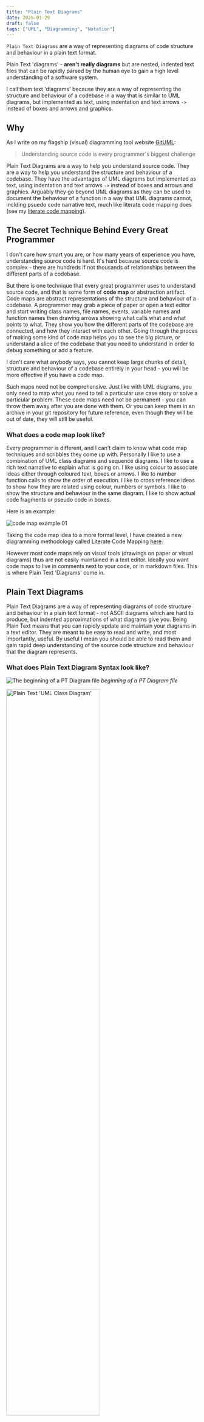 ```yaml
---
title: "Plain Text Diagrams"
date: 2025-01-29
draft: false
tags: ["UML", "Diagramming", "Notation"]
---
```


`Plain Text Diagrams` are a way of representing diagrams of code structure and behaviour in a plain text format.

Plain Text 'diagrams' - **aren't really diagrams** but are nested, indented text files that can be rapidly parsed by the human eye to gain a high level understanding of a software system. 

I call them text 'diagrams' because they are a way of representing the structure and behaviour of a codebase in a way that is similar to UML diagrams, but implemented as text, using indentation and text arrows `->` instead of boxes and arrows and graphics.

## Why

As I write on my flagship (visual) diagramming tool website [GitUML](https://www.gituml.com):

> Understanding source code is every programmer's biggest challenge

Plain Text Diagrams are a way to help you understand source code. They are a way to help you understand the structure and behaviour of a codebase. They have the advantages of UML diagrams but implemented as text, using indentation and text arrows `->` instead of boxes and arrows and graphics. Arguably they go beyond UML diagrams as they can be used to document the behaviour of a function in a way that UML diagrams cannot, inclding psuedo code narrative text, much like literate code mapping does (see my [literate code mapping](https://github.com/abulka/lcodemaps)).

## The Secret Technique Behind Every Great Programmer

I don't care how smart you are, or how many years of experience you have, understanding source code is hard.  It's hard because source code is complex - there are hundreds if not thousands of relationships between the different parts of a codebase.  

But there is one technique that every great programmer uses to understand source code, and that is some form of **code map** or abstraction artifact. Code maps are abstract representations of the structure and behaviour of a codebase. A programmer may grab a piece of paper or open a text editor and start writing class names, file names, events, variable names and function names then drawing arrows showing what calls what and what points to what. They show you how the different parts of the codebase are connected, and how they interact with each other.  Going through the proces of making some kind of code map helps you to see the big picture, or understand a slice of the codebase that you need to understand in order to debug something or add a feature.

I don't care what anybody says, you cannot keep large chunks of detail, structure and behaviour of a codebase entirely in your head - you will be more effective if you have a code map.

Such maps need not be comprehensive. Just like with UML diagrams, you only need to map what you need to tell a particular use case story or solve a particular problem.  These code maps need not be permanent - you can throw them away after you are done with them.  Or you can keep them in an archive in your git repository for future reference, even though they will be out of date, they will still be useful.

### What does a code map look like?

Every programmer is different, and I can't claim to know what code map techniques and scribbles they come up with. Personally I like to use a combination of UML class diagrams and sequence diagrams.  I like to use a rich text narrative to explain what is going on.  I like using colour to associate ideas either through coloured text, boxes or arrows. I like to number function calls to show the order of execution.  I like to cross reference ideas to show how they are related using colour, numbers or symbols.  I like to show the structure and behaviour in the same diagram.  I like to show actual code fragments or pseudo code in boxes.  

Here is an example:

![code map example 01](https://raw.github.com/abulka/lcodemaps/master/images/handcrafted-code-map-andy.png)

Taking the code map idea to a more formal level, I have created a new diagramming methodology called Literate Code Mapping [here](https://abulka.github.io/lcodemaps/).

However most code maps rely on visual tools (drawings on paper or visual diagrams) thus are not easily maintained in a text editor.  Ideally you want code maps to live in comments next to your code, or in markdown files. This is where Plain Text 'Diagrams' come in.

## Plain Text Diagrams

Plain Text Diagrams are a way of representing diagrams of code structure and behaviour in a plain text format - not ASCII diagrams which are hard to produce, but indented approximations of what diagrams give you.  Being Plain Text means that you can rapidly update and maintain your diagrams in a text editor.  They are meant to be easy to read and write, and most importantly, useful.  By useful I mean you should be able to read them and gain rapid deep understanding of the source code structure and behaviour that the diagram represents.

### What does Plain Text Diagram Syntax look like?

![The beginning of a PT Diagram file](/blog/images/pt-diagram-screenshot1.png)
*beginning of a PT Diagram file*

<img src="/blog/images/pt-diagram-class-pt.png" alt="Plain Text 'UML Class Diagram'" width="70%">
<br/>
<i>a class 'diagram' in PT Diagram notation</i>
<br/>
<br/>

![A pseudo code, sequence diagram example of a use case scenario](/blog/images/pt-diagram-screenshot2a.png)
*sequence 'diagrams'*

### Recipe Example

Example for Recipe Construction, [example-recipe.ptd](/blog/uml/example-recipe.ptd)

```
{{< andy/include-file path="content/blog/uml/example-recipe.ptd" >}}
```

### Car Example

Example for Car Management System, [example-car.ptd](/blog/uml/example-car.ptd)

Uses various `[..]` directives in the sequence diagrams (see Use Cases: section)

```
{{< andy/include-file path="content/blog/uml/example-car.ptd" >}}
```

### Treeview Example

Example for Treeview Construction, [example-treeview.ptd](/blog/uml/example-treeview.ptd)

```
{{< andy/include-file path="content/blog/uml/example-treeview.ptd" >}}
```

The above Use Case (sequence diagram as text) example represents the logic of some Treeview construction code, representing the functionality of my vscode extension [Snippets Explorer](/projects/libraries/snippets-explorer/) which shows vscode source code snippets in a treeview. This sequence 'diagram' example includes features like `[if]`, `[else]` and plenty of psuedo code descriptive text.

## Specification

Plain Text Diagram (PT Diagram) Notation - Specification

A lightweight, plain text format for visualizing software systems, including classes, files, variables, functions, relationships, and use cases. Designed for readability, version control, and LLM compatibility.

Plain Text 'Diagrams' are a hybrid of UML, sequence diagrams, and pseudo code. They are designed to be human-readable, version-controlled, and lightweight. They can be used to document, understand, and communicate software systems.

Like UML diagrams, we have two main types of 'diagrams':

  - Structural: For example classes and files are listed with their data and behaviour - try to see them as boxes. Some class relationships are indicated with arrows. 

  - Behavioural: Sequence 'diagrams' are constructed via an indented pseudo code format. Function calls are shown with arrows, return types are shown with `<`, and work well to indicate the flow of a use case scenario.

You can update and maintain your diagrams in a text editor. They are meant to be easy to read and write, and most importantly, useful. By useful I mean you should be able to read them and gain rapid deep understanding of the source code structure and behaviour that the diagram represents.

Indentation is critical for hierarchy and readability. Use `-->` for relationships. Use `->` for function calls in use cases and `< returnType` for function return types.

### Sections (Overview)

PT Diagram notation consists of the following sections:

```
Diagram:
Files:
Classes:
Class Relationships:
Imports:
Use Cases:
  Scenario: A
  Scenario: B
  ...
```

more detail:

```
Diagram:
  name:
  version:
  description:
  files: File1.ts, File2.ts, ...

Files:
  file: File1.ts
    Variables:
    Functions:
    Classes:
    Interfaces:

  file: File2.ts
    ...

Classes:
  class: Class1 (class1.ts) --> ParentClass
    Attributes:
    Methods:

  interface: Interface1 (interface1.ts)
    Methods:

  class: Class2 (class2.ts)
    ...

Class Relationships:
  ...

Imports:
  ...

Use Cases:
  Scenario: Example Call Sequence
    ...
  
  Scenario: Another Scenario
    ...
```

### Diagram:
1. **Diagram**: System name, version, description, and files. Your Plain Text Diagram can be of a single source code file, or multiple source code files. Its scope is defined by the comma delimited list of files in the  `files:` label of the `Diagram:` section.
```plaintext
Diagram:
  name: Diagram Name
  version: 1.0
  description: Brief description.
  files: File1.ts, File2.ts
```

### Files:
2. **Files**: Lists variables, functions (with parameters, return types, and annotations), and classes/interfaces for each file. Comments can be added using `#`. The file: objects are like UML boxes with data + behaviour e.g. Variables: and Functions:. Additional sections for Classes: and Interfaces: can be added if needed - these just list the names of the classes and interfaces living in this particular file. Variables can have optional type `: type`, default value ` = value` followed by an optional tuple containing `(relationship type, cardinality)` where relationship type is just a free form description of the relationship e.g. `contains`, `owns`, `uses`, `implements`, `inherits`, `depends on`, `creates`, `diagnoses`. The cardinality is a string like `1`, `0..1`, `1..*`, `0..*`. Functions can have parameters with types and default values, and return types. Functions can have annotations like `@override` to indicate that they override a parent class method. Functions can be listed as `(private)` or some other access modifier.
```plaintext
Files:
  file: File1.ts
    Variables:
      var1: Type # Example comment
      var2: Type = 100 # Optional default value
      var3: Type (0..1) # Optional cardinality
      var3: Type (contains, 1..*) # Optional relationship
    Functions:
      func1(param1: Type, param2: Type): ReturnType
      func2(): void @override # Overrides a parent class method
      func3(): number (private)
    Classes:
      Class1
    Interfaces:
      Interface1
```

### Classes:
3. **Classes**: Describes classes and interfaces, including their attributes, methods (with parameters, return types, and annotations), and relationships (inheritance or implementation) e.g. `class Recipe --> BaseRecipe (inherits)`. Where there are multiple class and interface relationships, the second and subsequent relationships are placed on a new line with the `-->` lining up with the first arrow (see example below). 
The class: object is like a UML box with data + behaviour e.g. Attributes: and Methods:. The interface: object is like a class but with no methods.
Attributes can have optional default values with `= defaultValue`, and optional relationships with `(relationship, cardinality)` and optional arrows to the type `--> Type`. Class and Interface names can optionally be followed by (somefile.ts) indicating their location. 
All the classes from all the files in the Diagram scope `files:` are listed in the `Classes:` section, allowing a 'logical' grouping of classes and interfaces, meaning you can list all the classes in one place, even though they are in different files.
```plaintext
Classes:
  class: Class1 (class1.ts) --> ParentClass (parent.ts) (inherits) 
                            --> Interface1 (interface.ts) (implements)
    Attributes:
      attr1: Type # Example comment
      attr2: Type = 100 --> Type (uses, 1)
      attr3: Type (0..1)
      attr3: Type (owns, 1)
    Methods:
      method1(param1: Type, param2: Type): ReturnType
      method2(): void @override # Overrides a parent method

  interface: Interface1 (interface1.ts)
    Methods:
      method1(param1: Type): ReturnType
```

### Class Relationships:
4. **Class Relationships**: Describes relationships between classes and interfaces, including optional relationship annotation (uses, contains, owns, etc.) and optional cardinality (e.g., 1, 1..*, 0..1). Single or multiple relationships. If one relationship, use `Class1 --> Class2 (relationship)`. For multiple relationships, indent the relationships under the class.  Nested relationships are indented further.
Whilst you can show relationships between classes in the `Classes:` section, this section is for summarizing all the relationships in one place, and is needed if you want to show nested class relationships e.g. for expressing the the chain: `Class6` uses `Class8` which in turn creates `Class9`.
```plaintext
Class Relationships:
  Class1
    --> Class2 (inherits)
    --> Class3 (implements)
  Class4 --> Class5 (depends on)
  Class6
    --> Class7 (contains, 1..*)
    --> Class8 (creates, 1)
      --> Class9 (owns, 0..1)
```

### Imports:
5. **Imports**: Dependencies between files. Files one per line. List the contents of each file in () e.g. `File1.ts (class Class1, function func1)` indent the relationships under the file using -->. Multiple relationships are indented under the file at the same level. Nested relationships are indented further.
```plaintext
Imports:
  Car.ts (class Car, function start, function stop)
    --> Automobile.ts (interface Automobile)
  ElectricCar.ts (class ElectricCar, function charge)
    --> Car.ts (class Car, function start)
    --> Charger.ts (class Charger, function chargeCar)
      --> Utils.ts (function calculatePower)
```

### Use Cases / Scenarios:
6. **Use Cases**:  Use Case Notation describes high-level scenarios combining sequence diagrams with descriptive pseudo-code. Core syntax: Function calls follow indented format `-> functionName(params) [class ClassName, File.ts]` with source annotations [source class (if applicable), filename]. Return types appear on a new line as `< returnType` followed by optional `, variable =` to specify where result is stored; `< void` is optional for no return value. Returns can be primitives or complex objects like `< {prop: type}`. Control flow uses bracketed annotations [if], [else], [loop], [parallel], [try], [catch], [finally], [recurse] with nesting shown through indentation and arrows (`->`) indicating nested function calls. Variables are referenced in backticks (e.g. `` `variableName` ``) with state updates described in natural language, focusing on key changes and purpose rather than detailed assignments. The notation prioritizes high-level abstraction and "what" over "how", using natural language summaries for logic and state changes while retaining clear function call notation. Since use cases begin with a function call, they can serve as documentation for function behavior itself. Bullet points (-) can be used to list sequential actions.async function calls can be preceded by e.g. `-> await function1()`. 
Indenting is typically two spaces, indented `-> function()` call lines are matched with corresponding `< type` line which is on its own line and indented more than the initialting parent call. It is impossible for there to be lines at the same indent level as a returning `< type` line. [if condition] and other annotations like [try] are followed by a `-> function()` line or psudo code descriptive text which is indented, like the way a regular if or try statements work.
Example:
```plaintext
Use Cases:
  Scenario: Example Scenario
    func1() [class Class1, File1.ts]         
      Initializes `this.snippetTree` and `this.itemTree` as empty structures.
      [if condition]
        -> func2() [class Class2, File2.ts]
          Updates `this.itemTree` with the constructed tree structure.
          Stores the tree in `this.languageIdTrees` for the given language.
          < returnType, x =
        -> blend(fruit: Fruit) [class Smoothie, Smoothie.ts]              
           < string, currentFruit =
        -> await fsp.readdir(extensionsPath) [fs.promises]
          < string[], extensionsDirs = 
      < returnType
```

## Comparison with UML

### Traditional UML Class Diagram

<img src="/blog/images/pt-diagram-class-uml.png" alt="Traditional UML Class Diagram" width="60%">

<br>
<br>

Here is the same diagram as a Plain Text Diagram:

<img src="/blog/images/pt-diagram-class-pt.png" alt="Plain Text 'UML Class Diagram'" width="70%">

<br>
<br>

Sure, its not as "visual" and as effective at communicating meaning, but its not bad for a text representation.  It is a way of representing the structure of a codebase in a way that is similar to a UML class diagram, but implemented as text, using indentation and text arrows `->` instead of boxes and arrows and graphics. Put it in a comment in your source code - no problem!

### Traditional Sequence Diagram

<img src="/blog/images/pt-diagram-sequence-uml.png" alt="Traditional UML Sequence Diagram" width="40%">

<br>
<br>

Here is the same diagram as a Plain Text Diagram:

<img src="/blog/images/pt-diagram-sequence-pt.png" alt="Plain Text 'UML Sequence Diagram'" width="60%">

<br>
<br>

The `Use Cases:` section is a list of scenarios, each with a sequence of function calls.  Each `Scenario:` is a "sequence diagram" in plain text. 

> Perhaps `Scenario:` should be renamed `Sequence:`?

Instead of a diagram with arrows drawn left to right, plain text diagrams use `->` to indicate a function call.  The return type of the function is shown on the next line as `< returnType`.  The return type can optionally be followed by `, variable =` to indicate where the result is stored.  

## Discussion

### Paradigm of a box with data and behaviour

The paradigm of a box with data and behaviour is used throughout the notation. Classes naturally have Attributes and Methods. Did you know that Files can also be represented as boxes with data and behaviour? Files have Variables and Functions. 

> The idea that files can be treated as boxes with data and behaviour is a powerful one, and I use this idea in my [GitUML](https://www.gituml.com) tool to show the structure of a codebase. Also see my [Python UML tool](http://www.pynsource.com "Pynsource - UML tool for Python") which uses this idea to show the structure of a Python codebase by analysing python modules (files). Many programmers don't use classes for everything, and so the idea of a file as a box with data and behaviour is a useful one.

Here is how data + behaviour is championed in PT Diagram notation:

  - The PT Diagram section `Files:` is a list of files, each with Variables and Functions. 
  - The PT Diagram section `Classes:` section is a list of classes, each with Attributes and Methods. 

### Similarity to PlantUML and Mermaid markdown

The PT Diagram notation is similar to PlantUML and other markdown diagramming tools, but is arguably more human-readable because of the `-->` arrows which are trying to show relationships in a more line drawing, 'diagram-like' way. Here is the same diagram as a PlantUML markdown:

```plantuml
@startuml pt-diagram-class-uml
class Recipe {
  - ingredients: Fruit[]
  - instructions: string[]
  + read(): Fruit[]
  + prepare(fruit: Fruit): void
  + chop(fruit: Fruit): void
  + makeSmoothie(fruit: Fruit): Smoothie
  - logRecipe(): void
}
class Fruit {
  - name: string
  - type: string
  + getType(): string
  + peel(): void
}
class Smoothie {
  - ingredients: Fruit[]
  - blended: boolean
  + blend(fruit: Fruit): void
  + serve(): void
}
Recipe -|> BaseRecipe : inherits
Recipe .|> IRecipe : implements
Recipe "1" *-- "0..*" Fruit : contains
Recipe "1" *-- "1" Smoothie : creates
Smoothie "1" *-- "1..*" Fruit : uses
@enduml
```
PlantUML shows relationships as special instructions each on their own line, which is less integrated and it is arguably harder for a human to reconstruct the visual picture of the relationships in their mind from a list.

Sure, PT Diagrams, also have a `Class Relationships:` section where all the relationships are listed, one per line. But this section is a redundant, summary of the relationship shown in the Classes section and is entirely optional. Use it if you feel it adds value (see section below on Relationships).

### Why not ASCII boxes?

```
+----------------------+    +-------------------+                    
|     BaseRecipe       |    |     IRecipe       |                    
+----------------------+    +-------------------+                    
                 ▲              ▲                                    
                 │ inherits     │implements                          
                 │                                                   
                 │              │                                    
           +-----------------------+           +--------------------+
           |       Recipe          |           |     Smoothie       |
           +-----------------------+ creates──▶+--------------------+
           | - ingredients: Fruit[]|           | - ingredients:     |
           | - instructions: str[] |           |   Fruit[]          |
           +-----------------------+           | - blended: boolean |
           | + read(): Fruit[]     |           +--------------------+
           | + prepare(fruit)      |─────┐     | + blend(fruit)     |
           | + chop(fruit)         |     │     | + serve(): void    |
           | + makeSmoothie()      |     │     +--------------------+
           | - logRecipe()         |     │               │           
           +-----------------------+ contains            │ uses      
                                       1..*              ▼           
                                         │     +--------------------+
                                         │     |      Fruit         |
                                         │     +--------------------+
                                         └────▶| - name: string     |
                                               | - type: string     |
                                               +--------------------+
                                               | + getType(): string|
                                               | + peel(): void     |
                                               +--------------------+
```
*hand crafted ascii diagram*

Yeah good luck with that.

ASCII boxes are a great way to represent classes and files, but they are not easy to create or maintain in a text editor.  In fact they are an absolute nightmare to create by hand. I used the Mac app [MonoDraw](https://monodraw.helftone.com/) to help me make the above ASCII diagram.
  
#### Relationships

Philosophically, there are other paradigms besides data and behaviour. Relationships are a `thing`, so we have a `Class Relationships:` section and an `Imports:` section. 

The `Imports:` section is a list of files with relationships to other files. 

The `Class Relationships:` section is a list of classes with relationships to other classes. 

<img src="/blog/images/pt-diagram-class-pt-relationships.png" alt="Plain Text 'UML Class Diagram' Class Relationships" width="60%">

<br>
<br>

#### Sequence diagram depth

Interestingly, since a scenatio starts with a function call, each use case can serve as documentation for a particular function.

You could arguably have psudeo code before the beginning function call, and after the last function call, with multiple top level function calls being listed, including what they call, and what those functions call etc.  I haven't got to that yet, but it is a possibility. Typically you would just wrap such functionality in another top level function, but I suppose there are cases where there is no such high level function? e.g.
```
Use Cases:
  Scenario: Multiple top level functions
    some psuedo code
    -> func1() [class Class1, File1.ts]
      some psuedo code
      -> func2() [class Class2, File2.ts]
        -> func3() [class Class3, File3.ts]
          < void
        < void
      < void
    < void
    some psuedo code
    -> func4() [class Class4, File4.ts]
      < void
    < void
```

So typically, use case scenarios are a way of documenting the behaviour of a function. How deep you want to go with mapping function calls is up to you.  You can go as deep as you like, but remember, the purpose of the use case is to tell a story, not to document every detail of the function.  If you want to stop at a certain function call and not indent and drill down further with what it calls, that is fine.  The use case is a story, and you are the story teller. Also remember that the other function you didn't drill into can have its own scenario section where you can tell its story. 

Use case scenarios of a function can 
  - just show the function calls that are in the function
  - show the function calls that are in the function and the function calls that those functions call
  - show the function calls that are in the function and the function calls that those functions call and the function calls that those functions call etc.

One useful use case sequence diagramming technique is to omit a lot of psuedo code detail and just show the function call sequence to a very deep level.  This is a way of documenting the overall function call sequence from top to botton - giving you a feel for how all the functions are connected.  For example:

```
Use Cases:
  Scenario: Deep Scenario
    func1() [class Class1, File1.ts]
      -> func2() [class Class2, File2.ts]
        -> func3() [class Class3, File3.ts]
          -> func4() [class Class4, File4.ts]
            -> func5() [class Class5, File5.ts]
              -> func6() [class Class6, File6.ts]
                -> func7() [class Class7, File7.ts]
                  -> func8() [class Class8, File8.ts]
                    -> func9() [class Class9, File9.ts]
                       this is as deep as it is possible to go
                       < void
                    < void
                  < string
                < void
            < number
            -> func10() [class Class10, File10.ts]
              < void
            < void
        < void
    < void
```

Another technique is to show a lot of psuedo code detail and only show the function calls to a shallow level.  This is a way of documenting the function behaviour.  You can mix and match these techniques as you see fit.

Note that file in the `Imports:` section also are nested and indented, with the ability to show imports of imports, as deep as you like.

#### Psuedo Code

You can add psuedo code text of what is going on in a use case. There is no special syntax in PT Diagram notation for such lines. Just add them as you see fit.  They are indented under the function call line.  They are not part of the function call sequence, they are just descriptive text.  They are a way of telling the story of the use case.

Psudeo code narrative text is only supported in the `Use Cases:` section.  It is not supported in the other sections.  However you can add comments after the attributes and methods in the `Classes:` section, or after the variables and functions in the `Files:` section.

## Future

`Events` are a 'thing', but I haven't got to that yet. 

`State` is a 'thing', but I haven't got to that yet. though an initial stab at it might be:

```
StateMachine:
  name: SmoothieMachine
  States:
    - Idle
    - Blending
    - Serving
  Transitions:
    - Idle -> Blending (on: startBlending)
    - Blending -> Serving (on: finishBlending)
    - Serving -> Idle (on: reset)
  Events:
    - startBlending
    - finishBlending
    - reset
```

but more work is needed on this, as I want to integrate specifics of which function calls are made in each state transition and where state is stored etc. Any ideas please let me know in the issues.

## Tools

If you save your PT Diagrams in a file with a `.ptd` or `.pt-diagram` filename, you can use the [Plain Text Diagram Language Extension](https://marketplace.visualstudio.com/items?itemName=wware.plain-text-diagrams) for Visual Studio Code. Nice syntax highlighting and folding.

## Generating PT Diagrams

- By hand
- Ask an AI to do it
- Use an app to do it (doesn't exist yet)

If you want to generate PT Diagrams from your source code automatically, you can ask an AI to do it:
- feed it the `Specification` portion of [this blog post as markdown](https://raw.githubusercontent.com/abulka/abulka.github.io/refs/heads/master/content/blog/plain-text-diagrams.md) (search for `## Specification`)
- feed it some examples (search for `### Recipe Example`, `### Car Example` or `### Treeview Example`) 
- ask the AI to generate a PT Diagram for you, pasting in the source code you wish the PT Diagram to represent.

Ideally there would be a dedicated app, website or vscode extension that would do this for you.  I am thinking about this.

## Final Thoughts

Plain Text Diagrams are a way of representing diagrams of code structure and behaviour in a plain text format.  They help you understand source code. You can come back to a project after a long time and read the PT Diagrams to understand what is going on.  You can use them to explain to others how the code works.  You can use them to solve problems.  You can use them to be a better programmer.

## References

These are traditional (visual) diagramming tools and methodologies that I have created:

- [GitUML](https://www.gituml.com) Generate diagrams rapidly from GitHub Repositories, supports customisation via PlantUML markup.
- [Literate Code Mapping](https://github.com/abulka/lcodemaps) An evolution of UML for today's software development needs - still visual, but more expressive and more useful.
- [Vscode Extension](https://marketplace.visualstudio.com/items?itemName=wware.plain-text-diagrams) for Plain Text Diagrams.
